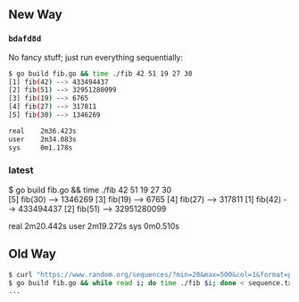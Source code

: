 ## New Way

### `bdafd8d`

No fancy stuff; just run everything sequentially:

```bash
$ go build fib.go && time ./fib 42 51 19 27 30
[1] fib(42) --> 433494437
[2] fib(51) --> 32951280099
[3] fib(19) --> 6765
[4] fib(27) --> 317811
[5] fib(30) --> 1346269

real    2m36.423s
user    2m34.083s
sys     0m1.178s
```

### latest

$ go build fib.go && time ./fib 42 51 19 27 30      
[5] fib(30) --> 1346269
[3] fib(19) --> 6765
[4] fib(27) --> 317811
[1] fib(42) --> 433494437
[2] fib(51) --> 32951280099


real    2m20.442s
user    2m19.272s
sys     0m0.510s

## Old Way

```bash
$ curl "https://www.random.org/sequences/?min=20&max=500&col=1&format=plain&rnd=new" | head -n 5 > sequence.txt 
$ go build fib.go && while read i; do time ./fib $i; done < sequence.txt 
...
```
